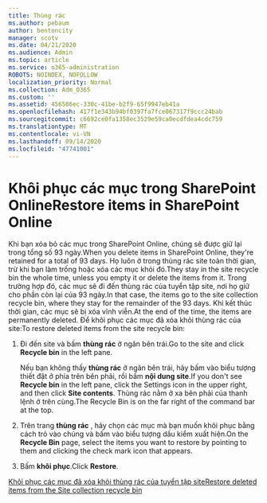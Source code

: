 ```yaml
---
title: Thùng rác
ms.author: pebaum
author: bentoncity
manager: scotv
ms.date: 04/21/2020
ms.audience: Admin
ms.topic: article
ms.service: o365-administration
ROBOTS: NOINDEX, NOFOLLOW
localization_priority: Normal
ms.collection: Adm_O365
ms.custom: ''
ms.assetid: 456586ec-330c-41be-b2f9-65f9947eb41a
ms.openlocfilehash: 417f1e343b94bf0397fa7fce067317f9ccc24bab
ms.sourcegitcommit: c6692ce0fa1358ec3529e59ca0ecdfdea4cdc759
ms.translationtype: MT
ms.contentlocale: vi-VN
ms.lasthandoff: 09/14/2020
ms.locfileid: "47741001"
---
```

# <a name="restore-items-in-sharepoint-online"></a><span data-ttu-id="e7252-102">Khôi phục các mục trong SharePoint Online</span><span class="sxs-lookup"><span data-stu-id="e7252-102">Restore items in SharePoint Online</span></span>

<span data-ttu-id="e7252-103">Khi bạn xóa bỏ các mục trong SharePoint Online, chúng sẽ được giữ lại trong tổng số 93 ngày.</span><span class="sxs-lookup"><span data-stu-id="e7252-103">When you delete items in SharePoint Online, they're retained for a total of 93 days.</span></span> <span data-ttu-id="e7252-104">Họ luôn ở trong thùng rác site toàn thời gian, trừ khi bạn làm trống hoặc xóa các mục khỏi đó.</span><span class="sxs-lookup"><span data-stu-id="e7252-104">They stay in the site recycle bin the whole time, unless you empty it or delete the items from it.</span></span> <span data-ttu-id="e7252-105">Trong trường hợp đó, các mục sẽ đi đến thùng rác của tuyển tập site, nơi họ giữ cho phần còn lại của 93 ngày.</span><span class="sxs-lookup"><span data-stu-id="e7252-105">In that case, the items go to the site collection recycle bin, where they stay for the remainder of the 93 days.</span></span> <span data-ttu-id="e7252-106">Khi kết thúc thời gian, các mục sẽ bị xóa vĩnh viễn.</span><span class="sxs-lookup"><span data-stu-id="e7252-106">At the end of the time, the items are permanently deleted.</span></span> <span data-ttu-id="e7252-107">Để khôi phục các mục đã xóa khỏi thùng rác của site:</span><span class="sxs-lookup"><span data-stu-id="e7252-107">To restore deleted items from the site recycle bin:</span></span>
  
1. <span data-ttu-id="e7252-108">Đi đến site và bấm **thùng rác** ở ngăn bên trái.</span><span class="sxs-lookup"><span data-stu-id="e7252-108">Go to the site and click **Recycle bin** in the left pane.</span></span> 
    
    <span data-ttu-id="e7252-109">Nếu bạn không thấy **thùng rác** ở ngăn bên trái, hãy bấm vào biểu tượng thiết đặt ở phía trên bên phải, rồi bấm **nội dung site**.</span><span class="sxs-lookup"><span data-stu-id="e7252-109">If you don't see **Recycle bin** in the left pane, click the Settings icon in the upper right, and then click **Site contents**.</span></span> <span data-ttu-id="e7252-110">Thùng rác nằm ở xa bên phải của thanh lệnh ở trên cùng.</span><span class="sxs-lookup"><span data-stu-id="e7252-110">The Recycle Bin is on the far right of the command bar at the top.</span></span>
    
2. <span data-ttu-id="e7252-111">Trên trang **thùng rác** , hãy chọn các mục mà bạn muốn khôi phục bằng cách trỏ vào chúng và bấm vào biểu tượng dấu kiểm xuất hiện.</span><span class="sxs-lookup"><span data-stu-id="e7252-111">On the **Recycle Bin** page, select the items you want to restore by pointing to them and clicking the check mark icon that appears.</span></span> 
    
3. <span data-ttu-id="e7252-112">Bấm **khôi phục**.</span><span class="sxs-lookup"><span data-stu-id="e7252-112">Click **Restore**.</span></span>
    
[<span data-ttu-id="e7252-113">Khôi phục các mục đã xóa khỏi thùng rác của tuyển tập site</span><span class="sxs-lookup"><span data-stu-id="e7252-113">Restore deleted items from the Site collection recycle bin</span></span>](https://go.microsoft.com/fwlink/?linkid=866439)
  

